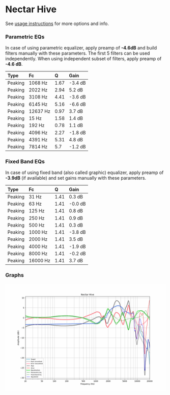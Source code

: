 # Nectar Hive
See [usage instructions](https://github.com/jaakkopasanen/AutoEq#usage) for more options and info.

### Parametric EQs
In case of using parametric equalizer, apply preamp of **-4.6dB** and build filters manually
with these parameters. The first 5 filters can be used independently.
When using independent subset of filters, apply preamp of **-4.6 dB**.

| Type    | Fc       |    Q | Gain    |
|:--------|:---------|:-----|:--------|
| Peaking | 1068 Hz  | 1.67 | -3.4 dB |
| Peaking | 2022 Hz  | 2.94 | 5.2 dB  |
| Peaking | 3108 Hz  | 4.41 | -3.6 dB |
| Peaking | 6145 Hz  | 5.16 | -6.6 dB |
| Peaking | 12637 Hz | 0.97 | 3.7 dB  |
| Peaking | 15 Hz    | 1.58 | 1.4 dB  |
| Peaking | 192 Hz   | 0.78 | 1.1 dB  |
| Peaking | 4096 Hz  | 2.27 | -1.8 dB |
| Peaking | 4391 Hz  | 5.31 | 4.8 dB  |
| Peaking | 7814 Hz  | 5.7  | -1.2 dB |

### Fixed Band EQs
In case of using fixed band (also called graphic) equalizer, apply preamp of **-3.9dB**
(if available) and set gains manually with these parameters.

| Type    | Fc       |    Q | Gain    |
|:--------|:---------|:-----|:--------|
| Peaking | 31 Hz    | 1.41 | 0.3 dB  |
| Peaking | 63 Hz    | 1.41 | -0.0 dB |
| Peaking | 125 Hz   | 1.41 | 0.8 dB  |
| Peaking | 250 Hz   | 1.41 | 0.9 dB  |
| Peaking | 500 Hz   | 1.41 | 0.3 dB  |
| Peaking | 1000 Hz  | 1.41 | -3.8 dB |
| Peaking | 2000 Hz  | 1.41 | 3.5 dB  |
| Peaking | 4000 Hz  | 1.41 | -1.9 dB |
| Peaking | 8000 Hz  | 1.41 | -0.2 dB |
| Peaking | 16000 Hz | 1.41 | 3.7 dB  |

### Graphs
![](./Nectar%20Hive.png)